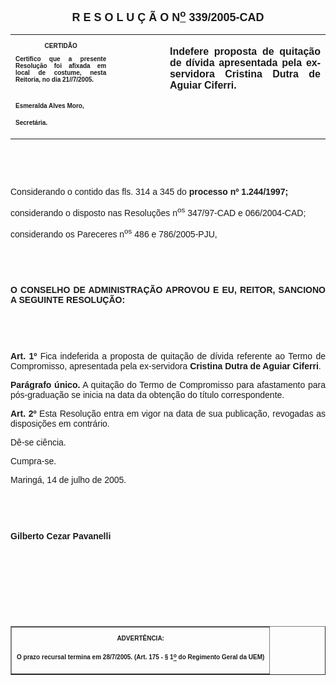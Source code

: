 <BODY LINK="#0000ff" VLINK="#800080">

<B><FONT FACE="Arial" SIZE=4><P ALIGN="CENTER">R E S O L U &Ccedil; &Atilde; O N<U><SUP>o</U></SUP> 339/2005-CAD</P></B></FONT>
<TABLE CELLSPACING=0 BORDER=0 CELLPADDING=7 WIDTH=611>
<TR><TD WIDTH="32%" VALIGN="TOP">
<B><FONT FACE="Arial" SIZE=1><P ALIGN="CENTER">CERTID&Atilde;O</P>
<P ALIGN="JUSTIFY">Certifico que a presente Resolu&ccedil;&atilde;o foi afixada em local de costume, nesta Reitoria, no dia 21//7/2005.</P>
<P>&nbsp;</P>
<P>Esmeralda Alves Moro,</P>
<P>Secret&aacute;ria.</B></FONT></TD>
<TD WIDTH="17%" VALIGN="TOP">
<P>&nbsp;</TD>
<TD WIDTH="51%" VALIGN="TOP">
<B><FONT FACE="Arial"><P ALIGN="JUSTIFY">Indefere proposta de quita&ccedil;&atilde;o de d&iacute;vida apresentada pela ex-servidora Cristina Dutra de Aguiar Ciferri.</B></FONT></TD>
</TR>
</TABLE>

<FONT FACE="Arial"><P ALIGN="JUSTIFY">&nbsp;</P>
<P ALIGN="JUSTIFY">&nbsp;</P>
</FONT><P ALIGN="JUSTIFY">&#9;<FONT FACE="Arial">Considerando o contido das fls. 314 a 345 do <B>processo nº 1.244/1997;</P>
</B><P ALIGN="JUSTIFY">&#9;considerando o disposto nas Resolu&ccedil;&otilde;es n<SUP>os</SUP> 347/97-CAD e 066/2004-CAD;</P>
<P ALIGN="JUSTIFY">&#9;considerando os Pareceres n<SUP>os</SUP> 486 e 786/2005-PJU,</P>
<P ALIGN="JUSTIFY">&nbsp;</P>
<P ALIGN="JUSTIFY">&nbsp;</P>
<P ALIGN="JUSTIFY">&#9;<B>O CONSELHO DE ADMINISTRA&Ccedil;&Atilde;O APROVOU E EU, REITOR, SANCIONO A SEGUINTE RESOLU&Ccedil;&Atilde;O:</P>
</B><P ALIGN="JUSTIFY">&nbsp;</P>
<P ALIGN="JUSTIFY">&nbsp;</P>
<B><P ALIGN="JUSTIFY">Art. 1º</B> Fica indeferida a proposta de quita&ccedil;&atilde;o de d&iacute;vida referente ao Termo de Compromisso, apresentada pela ex-servidora <B>Cristina Dutra de Aguiar Ciferri</B>.</P>
<B><P ALIGN="JUSTIFY">Par&aacute;grafo &uacute;nico.</B> A quita&ccedil;&atilde;o do Termo de Compromisso para afastamento para p&oacute;s-gradua&ccedil;&atilde;o se inicia na data da obten&ccedil;&atilde;o do t&iacute;tulo correspondente.</P>
<B><P ALIGN="JUSTIFY">Art. 2º </B>Esta Resolu&ccedil;&atilde;o entra em vigor na data de sua publica&ccedil;&atilde;o, revogadas as disposi&ccedil;&otilde;es em contr&aacute;rio.</P>
<P ALIGN="JUSTIFY">D&ecirc;-se ci&ecirc;ncia.</P>
<P ALIGN="JUSTIFY">&#9;Cumpra-se.</P>
<P ALIGN="JUSTIFY">Maring&aacute;, 14 de julho de 2005.</P>
<B><P ALIGN="JUSTIFY">&nbsp;</P>
<P ALIGN="JUSTIFY">&nbsp;</P>
<P ALIGN="JUSTIFY">Gilberto Cezar Pavanelli</P>
<P ALIGN="JUSTIFY">&nbsp;</P>
<P ALIGN="JUSTIFY">&nbsp;</P>
<P ALIGN="JUSTIFY">&nbsp;</P>
<P ALIGN="JUSTIFY">&nbsp;</P></B></FONT>
<TABLE BORDER CELLSPACING=1 CELLPADDING=4 WIDTH=207>
<TR><TD VALIGN="TOP">
<B><FONT FACE="Arial" SIZE=1><P ALIGN="CENTER">ADVERT&Ecirc;NCIA:</P>
<P ALIGN="JUSTIFY">O prazo recursal termina em 28/7/2005. (Art. 175 - § 1<U><SUP>o</U></SUP> do Regimento Geral da UEM)</B></FONT></TD>
</TR>
</TABLE>

</BODY>
